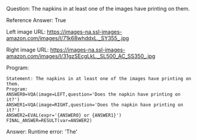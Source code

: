 Question: The napkins in at least one of the images have printing on them.

Reference Answer: True

Left image URL: https://images-na.ssl-images-amazon.com/images/I/71k68whddxL._SY355_.jpg

Right image URL: https://images-na.ssl-images-amazon.com/images/I/31gzSEcgLkL._SL500_AC_SS350_.jpg

Program:

```
Statement: The napkins in at least one of the images have printing on them.
Program:
ANSWER0=VQA(image=LEFT,question='Does the napkin have printing on it?')
ANSWER1=VQA(image=RIGHT,question='Does the napkin have printing on it?')
ANSWER2=EVAL(expr='{ANSWER0} or {ANSWER1}')
FINAL_ANSWER=RESULT(var=ANSWER2)
```
Answer: Runtime error: 'The'

